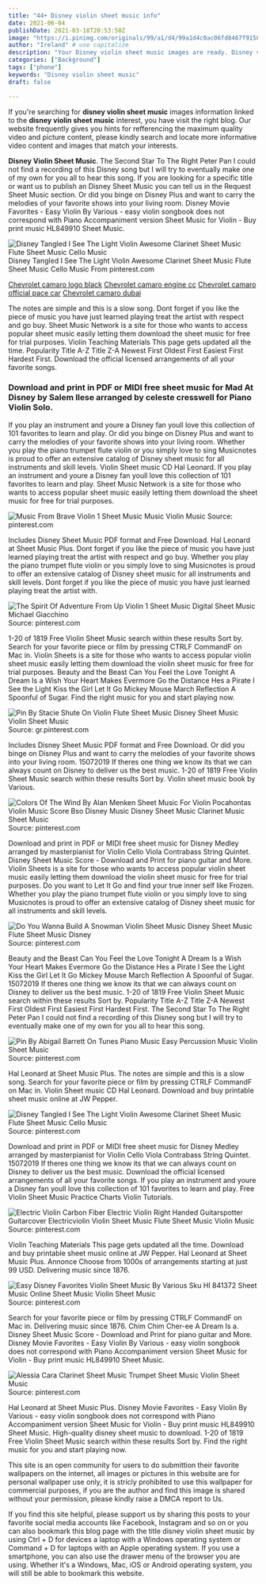 ```yaml
---
title: "44+ Disney violin sheet music info"
date: 2021-06-04
publishDate: 2021-03-18T20:53:50Z
image: "https://i.pinimg.com/originals/99/a1/d4/99a1d4c0ac06fd8467f915804178af7e.png"
author: "Ireland" # use capitalize
description: "Your Disney violin sheet music images are ready. Disney violin sheet music are a topic that is being searched for and liked by netizens today. You can Download the Disney violin sheet music files here. Download all free photos and vectors."
categories: ["Background"]
tags: ["phone"]
keywords: "Disney violin sheet music"
draft: false

---
```


If you're searching for **disney violin sheet music** images information linked to the **disney violin sheet music** interest, you have visit the right  blog.  Our website frequently  gives you  hints  for refferencing  the maximum  quality video and picture  content, please kindly search and locate more informative video content and images  that match your interests.

**Disney Violin Sheet Music**. The Second Star To The Right Peter Pan I could not find a recording of this Disney song but I will try to eventually make one of my own for you all to hear this song. If you are looking for a specific title or want us to publish an Disney Sheet Music you can tell us in the Request Sheet Music section. Or did you binge on Disney Plus and want to carry the melodies of your favorite shows into your living room. Disney Movie Favorites - Easy Violin By Various - easy violin songbook does not correspond with Piano Accompaniment version Sheet Music for Violin - Buy print music HL849910 Sheet Music.

![Disney Tangled I See The Light Violin Awesome Clarinet Sheet Music Flute Sheet Music Cello Music](https://i.pinimg.com/originals/99/24/36/992436d029a189a6d264418f34c2c2dc.jpg "Disney Tangled I See The Light Violin Awesome Clarinet Sheet Music Flute Sheet Music Cello Music")
Disney Tangled I See The Light Violin Awesome Clarinet Sheet Music Flute Sheet Music Cello Music From pinterest.com

[Chevrolet camaro logo black](/chevrolet-camaro-logo-black/)
[Chevrolet camaro engine cc](/chevrolet-camaro-engine-cc/)
[Chevrolet camaro official pace car](/chevrolet-camaro-official-pace-car/)
[Chevrolet camaro dubai](/chevrolet-camaro-dubai/)

The notes are simple and this is a slow song. Dont forget if you like the piece of music you have just learned playing treat the artist with respect and go buy. Sheet Music Network is a site for those who wants to access popular sheet music easily letting them download the sheet music for free for trial purposes. Violin Teaching Materials This page gets updated all the time. Popularity Title A-Z Title Z-A Newest First Oldest First Easiest First Hardest First. Download the official licensed arrangements of all your favorite songs.

### Download and print in PDF or MIDI free sheet music for Mad At Disney by Salem Ilese arranged by celeste cresswell for Piano Violin Solo.

If you play an instrument and youre a Disney fan youll love this collection of 101 favorites to learn and play. Or did you binge on Disney Plus and want to carry the melodies of your favorite shows into your living room. Whether you play the piano trumpet flute violin or you simply love to sing Musicnotes is proud to offer an extensive catalog of Disney sheet music for all instruments and skill levels. Violin Sheet music CD Hal Leonard. If you play an instrument and youre a Disney fan youll love this collection of 101 favorites to learn and play. Sheet Music Network is a site for those who wants to access popular sheet music easily letting them download the sheet music for free for trial purposes.


![Music From Brave Violin 1 Sheet Music Music Violin Music](https://i.pinimg.com/originals/f0/30/61/f03061dbdaebdc6a12ac8d805d676847.png "Music From Brave Violin 1 Sheet Music Music Violin Music")
Source: pinterest.com

Includes Disney Sheet Music PDF format and Free Download. Hal Leonard at Sheet Music Plus. Dont forget if you like the piece of music you have just learned playing treat the artist with respect and go buy. Whether you play the piano trumpet flute violin or you simply love to sing Musicnotes is proud to offer an extensive catalog of Disney sheet music for all instruments and skill levels. Dont forget if you like the piece of music you have just learned playing treat the artist with.

![The Spirit Of Adventure From Up Violin 1 Sheet Music Digital Sheet Music Michael Giacchino](https://i.pinimg.com/originals/27/35/21/27352112e8f768490bc05f0a69999562.png "The Spirit Of Adventure From Up Violin 1 Sheet Music Digital Sheet Music Michael Giacchino")
Source: pinterest.com

1-20 of 1819 Free Violin Sheet Music search within these results Sort by. Search for your favorite piece or film by pressing CTRLF CommandF on Mac in. Violin Sheets is a site for those who wants to access popular violin sheet music easily letting them download the violin sheet music for free for trial purposes. Beauty and the Beast Can You Feel the Love Tonight A Dream Is a Wish Your Heart Makes Evermore Go the Distance Hes a Pirate I See the Light Kiss the Girl Let It Go Mickey Mouse March Reflection A Spoonful of Sugar. Find the right music for you and start playing now.

![Pin By Stacie Shute On Violin Flute Sheet Music Disney Sheet Music Violin Sheet Music](https://i.pinimg.com/originals/d1/39/17/d13917536016cb1ca3732d696d8d9931.jpg "Pin By Stacie Shute On Violin Flute Sheet Music Disney Sheet Music Violin Sheet Music")
Source: gr.pinterest.com

Includes Disney Sheet Music PDF format and Free Download. Or did you binge on Disney Plus and want to carry the melodies of your favorite shows into your living room. 15072019 If theres one thing we know its that we can always count on Disney to deliver us the best music. 1-20 of 1819 Free Violin Sheet Music search within these results Sort by. Violin sheet music book by Various.

![Colors Of The Wind By Alan Menken Sheet Music For Violin Pocahontas Violin Music Score Bso Disney Music Disney Sheet Music Clarinet Music Sheet Music](https://i.pinimg.com/originals/24/30/a8/2430a8a893a3e06815077c461a9a94f4.png "Colors Of The Wind By Alan Menken Sheet Music For Violin Pocahontas Violin Music Score Bso Disney Music Disney Sheet Music Clarinet Music Sheet Music")
Source: pinterest.com

Download and print in PDF or MIDI free sheet music for Disney Medley arranged by masterpianist for Violin Cello Viola Contrabass String Quintet. Disney Sheet Music Score - Download and Print for piano guitar and More. Violin Sheets is a site for those who wants to access popular violin sheet music easily letting them download the violin sheet music for free for trial purposes. Do you want to Let It Go and find your true inner self like Frozen. Whether you play the piano trumpet flute violin or you simply love to sing Musicnotes is proud to offer an extensive catalog of Disney sheet music for all instruments and skill levels.

![Do You Wanna Build A Snowman Violin Sheet Music Disney Sheet Music Flute Sheet Music Disney](https://i.pinimg.com/originals/75/2c/ee/752cee944f31bc234b7c0fc14343b1d6.png "Do You Wanna Build A Snowman Violin Sheet Music Disney Sheet Music Flute Sheet Music Disney")
Source: pinterest.com

Beauty and the Beast Can You Feel the Love Tonight A Dream Is a Wish Your Heart Makes Evermore Go the Distance Hes a Pirate I See the Light Kiss the Girl Let It Go Mickey Mouse March Reflection A Spoonful of Sugar. 15072019 If theres one thing we know its that we can always count on Disney to deliver us the best music. 1-20 of 1819 Free Violin Sheet Music search within these results Sort by. Popularity Title A-Z Title Z-A Newest First Oldest First Easiest First Hardest First. The Second Star To The Right Peter Pan I could not find a recording of this Disney song but I will try to eventually make one of my own for you all to hear this song.

![Pin By Abigail Barrett On Tunes Piano Music Easy Percussion Music Violin Sheet Music](https://i.pinimg.com/originals/88/43/1c/88431ca909b943dad8f9bf967cd2f933.jpg "Pin By Abigail Barrett On Tunes Piano Music Easy Percussion Music Violin Sheet Music")
Source: pinterest.com

Hal Leonard at Sheet Music Plus. The notes are simple and this is a slow song. Search for your favorite piece or film by pressing CTRLF CommandF on Mac in. Violin Sheet music CD Hal Leonard. Download and buy printable sheet music online at JW Pepper.

![Disney Tangled I See The Light Violin Awesome Clarinet Sheet Music Flute Sheet Music Cello Music](https://i.pinimg.com/originals/99/24/36/992436d029a189a6d264418f34c2c2dc.jpg "Disney Tangled I See The Light Violin Awesome Clarinet Sheet Music Flute Sheet Music Cello Music")
Source: pinterest.com

Download and print in PDF or MIDI free sheet music for Disney Medley arranged by masterpianist for Violin Cello Viola Contrabass String Quintet. 15072019 If theres one thing we know its that we can always count on Disney to deliver us the best music. Download the official licensed arrangements of all your favorite songs. If you play an instrument and youre a Disney fan youll love this collection of 101 favorites to learn and play. Free Violin Sheet Music Practice Charts Violin Tutorials.

![Electric Violin Carbon Fiber Electric Violin Right Handed Guitarspotter Guitarcover Electricviolin Violin Sheet Music Flute Sheet Music Violin Music](https://i.pinimg.com/736x/14/53/94/1453948112ed1640115580c209ce191f.jpg "Electric Violin Carbon Fiber Electric Violin Right Handed Guitarspotter Guitarcover Electricviolin Violin Sheet Music Flute Sheet Music Violin Music")
Source: pinterest.com

Violin Teaching Materials This page gets updated all the time. Download and buy printable sheet music online at JW Pepper. Hal Leonard at Sheet Music Plus. Annonce Choose from 1000s of arrangements starting at just 99 USD. Delivering music since 1876.

![Easy Disney Favorites Violin Sheet Music By Various Sku Hl 841372 Sheet Music Online Sheet Music Violin Sheet Music](https://i.pinimg.com/originals/df/2c/64/df2c64e489da50a48bc8cc2b8006f454.jpg "Easy Disney Favorites Violin Sheet Music By Various Sku Hl 841372 Sheet Music Online Sheet Music Violin Sheet Music")
Source: pinterest.com

Search for your favorite piece or film by pressing CTRLF CommandF on Mac in. Delivering music since 1876. Chim Chim Cher-ee A Dream Is a. Disney Sheet Music Score - Download and Print for piano guitar and More. Disney Movie Favorites - Easy Violin By Various - easy violin songbook does not correspond with Piano Accompaniment version Sheet Music for Violin - Buy print music HL849910 Sheet Music.

![Alessia Cara Clarinet Sheet Music Trumpet Sheet Music Violin Sheet Music](https://i.pinimg.com/originals/99/a1/d4/99a1d4c0ac06fd8467f915804178af7e.png "Alessia Cara Clarinet Sheet Music Trumpet Sheet Music Violin Sheet Music")
Source: pinterest.com

Hal Leonard at Sheet Music Plus. Disney Movie Favorites - Easy Violin By Various - easy violin songbook does not correspond with Piano Accompaniment version Sheet Music for Violin - Buy print music HL849910 Sheet Music. High-quality disney sheet music to download. 1-20 of 1819 Free Violin Sheet Music search within these results Sort by. Find the right music for you and start playing now.

This site is an open community for users to do submittion their favorite wallpapers on the internet, all images or pictures in this website are for personal wallpaper use only, it is stricly prohibited to use this wallpaper for commercial purposes, if you are the author and find this image is shared without your permission, please kindly raise a DMCA report to Us.

If you find this site helpful, please support us by sharing this posts to your favorite social media accounts like Facebook, Instagram and so on or you can also bookmark this blog page with the title disney violin sheet music by using Ctrl + D for devices a laptop with a Windows operating system or Command + D for laptops with an Apple operating system. If you use a smartphone, you can also use the drawer menu of the browser you are using. Whether it's a Windows, Mac, iOS or Android operating system, you will still be able to bookmark this website.
